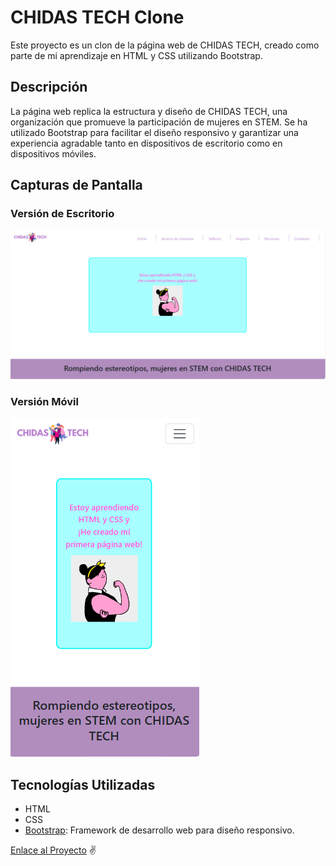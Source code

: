 # CHIDAS TECH Clone

Este proyecto es un clon de la página web de CHIDAS TECH, creado como parte de mi aprendizaje en HTML y CSS utilizando Bootstrap.

## Descripción

La página web replica la estructura y diseño de CHIDAS TECH, una organización que promueve la participación de mujeres en STEM. Se ha utilizado Bootstrap para facilitar el diseño responsivo y garantizar una experiencia agradable tanto en dispositivos de escritorio como en dispositivos móviles.

## Capturas de Pantalla

### Versión de Escritorio
![Desktop](desktop.png)

### Versión Móvil
![Mobile](mobile.png)

## Tecnologías Utilizadas

- HTML
- CSS
- [Bootstrap](https://getbootstrap.com/): Framework de desarrollo web para diseño responsivo.


[Enlace al Proyecto](https://proyecto2-chidas.vercel.app/) ✌️

  


